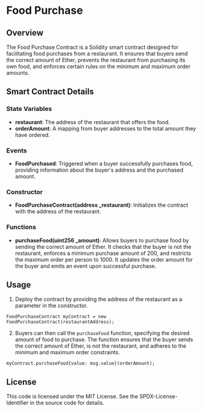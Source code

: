 # Food Purchase 

## Overview

The Food Purchase Contract is a Solidity smart contract designed for facilitating food purchases from a restaurant. It ensures that buyers send the correct amount of Ether, prevents the restaurant from purchasing its own food, and enforces certain rules on the minimum and maximum order amounts.

## Smart Contract Details

### State Variables

- **restaurant**: The address of the restaurant that offers the food.
- **orderAmount**: A mapping from buyer addresses to the total amount they have ordered.

### Events

- **FoodPurchased**: Triggered when a buyer successfully purchases food, providing information about the buyer's address and the purchased amount.

### Constructor

- **FoodPurchaseContract(address _restaurant)**: Initializes the contract with the address of the restaurant.

### Functions

- **purchaseFood(uint256 _amount)**: Allows buyers to purchase food by sending the correct amount of Ether. It checks that the buyer is not the restaurant, enforces a minimum purchase amount of 200, and restricts the maximum order per person to 1000. It updates the order amount for the buyer and emits an event upon successful purchase.

## Usage

1. Deploy the contract by providing the address of the restaurant as a parameter in the constructor.

```solidity
FoodPurchaseContract myContract = new FoodPurchaseContract(restaurantAddress);
```

2. Buyers can then call the `purchaseFood` function, specifying the desired amount of food to purchase. The function ensures that the buyer sends the correct amount of Ether, is not the restaurant, and adheres to the minimum and maximum order constraints.

```solidity
myContract.purchaseFood{value: msg.value}(orderAmount);
```

## License

This code is licensed under the MIT License. See the SPDX-License-Identifier in the source code for details.

